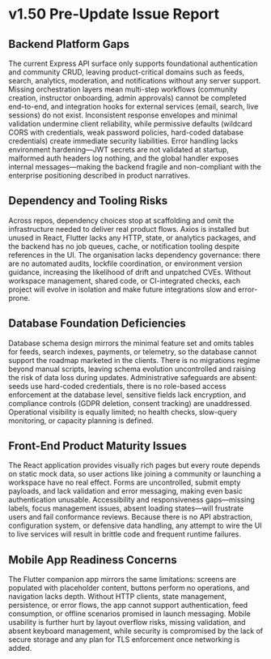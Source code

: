# v1.50 Pre-Update Issue Report

## Backend Platform Gaps
The current Express API surface only supports foundational authentication and community CRUD, leaving product-critical domains
such as feeds, search, analytics, moderation, and notifications without any server support. Missing orchestration layers mean
multi-step workflows (community creation, instructor onboarding, admin approvals) cannot be completed end-to-end, and
integration hooks for external services (email, search, live sessions) do not exist. Inconsistent response envelopes and minimal
validation undermine client reliability, while permissive defaults (wildcard CORS with credentials, weak password policies,
hard-coded database credentials) create immediate security liabilities. Error handling lacks environment hardening—JWT secrets
are not validated at startup, malformed auth headers log nothing, and the global handler exposes internal messages—making the
backend fragile and non-compliant with the enterprise positioning described in product narratives.

## Dependency and Tooling Risks
Across repos, dependency choices stop at scaffolding and omit the infrastructure needed to deliver real product flows. Axios is
installed but unused in React, Flutter lacks any HTTP, state, or analytics packages, and the backend has no job queues, cache, or
notification tooling despite references in the UI. The organisation lacks dependency governance: there are no automated audits,
lockfile coordination, or environment version guidance, increasing the likelihood of drift and unpatched CVEs. Without workspace
management, shared code, or CI-integrated checks, each project will evolve in isolation and make future integrations slow and
error-prone.

## Database Foundation Deficiencies
Database schema design mirrors the minimal feature set and omits tables for feeds, search indexes, payments, or telemetry, so the
database cannot support the roadmap marketed in the clients. There is no migrations regime beyond manual scripts, leaving schema
evolution uncontrolled and raising the risk of data loss during updates. Administrative safeguards are absent: seeds use
hard-coded credentials, there is no role-based access enforcement at the database level, sensitive fields lack encryption, and
compliance controls (GDPR deletion, consent tracking) are unaddressed. Operational visibility is equally limited; no health
checks, slow-query monitoring, or capacity planning is defined.

## Front-End Product Maturity Issues
The React application provides visually rich pages but every route depends on static mock data, so user actions like joining a
community or launching a workspace have no real effect. Forms are uncontrolled, submit empty payloads, and lack validation and
error messaging, making even basic authentication unusable. Accessibility and responsiveness gaps—missing labels, focus
management issues, absent loading states—will frustrate users and fail conformance reviews. Because there is no API abstraction,
configuration system, or defensive data handling, any attempt to wire the UI to live services will result in brittle code and
frequent runtime failures.

## Mobile App Readiness Concerns
The Flutter companion app mirrors the same limitations: screens are populated with placeholder content, buttons perform no
operations, and navigation lacks depth. Without HTTP clients, state management, persistence, or error flows, the app cannot
support authentication, feed consumption, or offline scenarios promised in launch messaging. Mobile usability is further hurt by
layout overflow risks, missing validation, and absent keyboard management, while security is compromised by the lack of secure
storage and any plan for TLS enforcement once networking is added.
